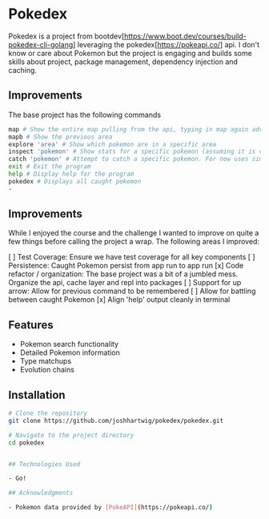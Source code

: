 # Pokedex

Pokedex is a project from bootdev[https://www.boot.dev/courses/build-pokedex-cli-golang] leveraging the pokedex[https://pokeapi.co/] api. I don't know or care about Pokemon but the project is engaging and builds some skills about project, package management, dependency injection and caching.

## Improvements

The base project has the following commands

```bash
map # Show the entire map pulling from the api, typing in map again advances the map forward paging the results
mapb # Show the previous area
explore 'area' # Show which pokemon are in a specific area
inspect 'pokemon' # Show stats for a specific pokemon (assuming it is caught)
catch 'pokemon' # Attempt to catch a specific pokemon. For now uses simple 25% formula
exit # Exit the program 
help # Display help for the program
pokedex # Displays all caught pokemon
-
```

## Improvements

While I enjoyed the course and the challenge I wanted to improve on quite a few things before calling the project a wrap. The following areas I improved:

[ ] Test Coverage: Ensure we have test coverage for all key components
[ ] Persistence: Caught Pokemon persist from app run to app run
[x] Code refactor / organization: The base project was a bit of a jumbled mess. Organize the api, cache layer and repl into packages
[ ] Support for up arrow: Allow for previous command to be remembered
[ ] Allow for battling between caught Pokemon
[x] Align 'help' output cleanly in terminal

## Features

- Pokemon search functionality
- Detailed Pokemon information
- Type matchups
- Evolution chains

## Installation

```bash
# Clone the repository
git clone https://github.com/joshhartwig/pokedex/pokedex.git

# Navigate to the project directory
cd pokedex


## Technologies Used

- Go!

## Acknowledgments

- Pokemon data provided by [PokeAPI](https://pokeapi.co/)
